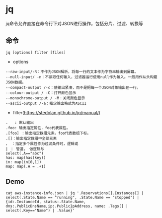 # jq
jq命令允许直接在命令行下对JSON进行操作，包括分片、过滤、转换等
## 命令
`jq [options] filter [files]`
- options
```
--raw-input/-R：不作为JSON解析，将每一行的文本作为字符串输出到屏幕。
--null-input/ -n：不读取任何输入，过滤器运行使用null作为输入。一般用作从头构建JSON数据。
--compact-output /-c：使输出紧凑，而不是把每一个JSON对象输出在一行。
--colour-output / -C：打开颜色显示
--monochrome-output / -M：关闭颜色显示
--ascii-output /-a：指定输出格式为ASCII
```
- filter(https://stedolan.github.io/jq/manual/)
```
.   : 默认输出
.foo: 输出指定属性，foo代表属性。
.[foo] ：输出指定数组元素。foo代表数组下标。
.[]：输出指定数组中全部元素
， ：指定多个属性作为过滤条件时，逻辑或
| ： 管道， 做逻辑与
select(.A=="abc")
has: map(has(key))
in: map(in[0,1])
map: map(.A = .+1)
```
## Demo
```
cat aws-instance-info.json | jq '.Reservations[].Instances[] | select(.State.Name == "running", .State.Name == "stopped") | {id:.InstanceId, status:.State.Name, dns:.PublicDnsName,ip:.PublicIpAddress, name: .Tags[] | select(.Key=="Name") | .Value}'
```